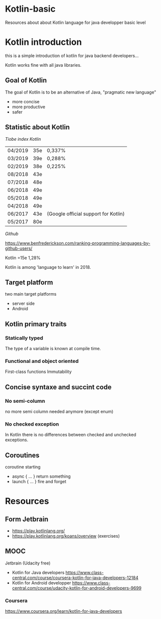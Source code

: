 # Kotlin-basic
Resources about about Kotlin language for java developper basic level

# Kotlin introduction

this is a simple introduction of kotlin for java backend developers...

Kotlin works fine with all java libraries.

## Goal of Kotlin
The goal of Kotlin is to be an alternative of Java, "pragmatic new language" 
* more concise
* more productive
* safer

## Statistic about Kotlin

*Tiobe index Kotlin*

|         |     |                                      |
| ------- | --- | ------------------------------------ | 
| 04/2019	| 35e | 0,337%                               | 
| 03/2019	| 39e | 0,288%                               |
| 02/2019	| 38e | 0,225%                               |
| 08/2018	| 43e |                                      |
| 07/2018	| 48e |                                      |
| 06/2018	| 49e |                                      |
| 05/2018	| 49e |                                      |
| 04/2018	| 49e |                                      |
| 06/2017	| 43e | (Google official support for Kotlin) |
| 05/2017	| 80e |                                      |

*Github*

https://www.benfrederickson.com/ranking-programming-languages-by-github-users/

Kotlin =15e 	1,28%

Kotlin is among 'language to learn' in 2018.

## Target platform
two main target platforms
* server side
* Android

## Kotlin primary traits

### Statically typed
The type of a variable is known at compile time.

### Functional and object oriented
First-class functions
Immutability

## Concise syntaxe and succint code
### No semi-column
no more semi column needed anymore (except enum)
### No checked exception
In Kotlin there is no differences between checked and unchecked exceptions.

## Coroutines
coroutine starting
* async { ... } return something
* launch { ... } fire and forget

# Resources 
## Form Jetbrain
* https://play.kotlinlang.org/ 
* https://play.kotlinlang.org/koans/overview (exercises)

## MOOC
Jetbrain (Udacity free)
* Kotlin for Java developers
https://www.class-central.com/course/coursera-kotlin-for-java-developers-12184
* Kotlin for Android developper
https://www.class-central.com/course/udacity-kotlin-for-android-developers-9699

### Coursera
https://www.coursera.org/learn/kotlin-for-java-developers

